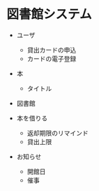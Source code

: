 # 図書館システム

- ユーザ
  - 貸出カードの申込
  - カードの電子登録

- 本
  - タイトル
- 図書館

- 本を借りる
  - 返却期限のリマインド
  - 貸出上限
- お知らせ
  - 開館日
  - 催事
